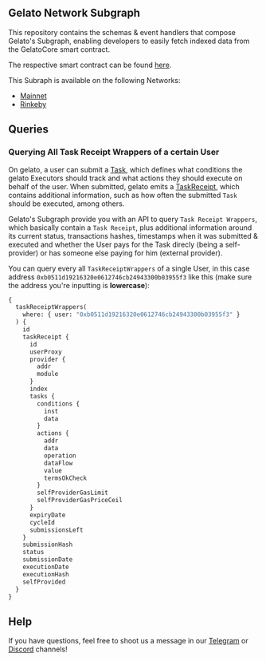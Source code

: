 ## Gelato Network Subgraph

This repository contains the schemas & event handlers that compose Gelato's Subgraph, enabling developers to easily fetch indexed data from the GelatoCore smart contract.

The respective smart contract can be found [here](https://github.com/gelatodigital/gelato-network/blob/master/contracts/gelato_core/GelatoCore.sol).

This Subraph is available on the following Networks:

- [Mainnet](https://thegraph.com/explorer/subgraph/gelatodigital/gelato-network)
- [Rinkeby](https://thegraph.com/explorer/subgraph/gelatodigital/gelato-network-rinkeby)

## Queries

### Querying All Task Receipt Wrappers of a certain User

On gelato, a user can submit a [Task](https://github.com/gelatodigital/gelato-network/blob/257f534cf0de7652928d082b09fd32d4db12c969/contracts/gelato_core/interfaces/IGelatoCore.sol#L31-L36), which defines what conditions the gelato Executors should track and what actions they should execute on behalf of the user. When submitted, gelato emits a [TaskReceipt](https://github.com/gelatodigital/gelato-network/blob/257f534cf0de7652928d082b09fd32d4db12c969/contracts/gelato_core/interfaces/IGelatoCore.sol#L38-L47), which contains additional information, such as how often the submitted `Task` should be executed, among others.

Gelato's Subgraph provide you with an API to query `Task Receipt Wrappers`, which basically contain a `Task Receipt`, plus additional information around its current status, transactions hashes, timestamps when it was submitted & executed and whether the User pays for the Task direcly (being a self-provider) or has someone else paying for him (external provider).

You can query every all `TaskReceiptWrappers` of a single User, in this case address `0xb0511d19216320e0612746cb24943300b03955f3` like this (make sure the address you're inputting is **lowercase**):

```graphql
{
  taskReceiptWrappers(
    where: { user: "0xb0511d19216320e0612746cb24943300b03955f3" }
  ) {
    id
    taskReceipt {
      id
      userProxy
      provider {
        addr
        module
      }
      index
      tasks {
        conditions {
          inst
          data
        }
        actions {
          addr
          data
          operation
          dataFlow
          value
          termsOkCheck
        }
        selfProviderGasLimit
        selfProviderGasPriceCeil
      }
      expiryDate
      cycleId
      submissionsLeft
    }
    submissionHash
    status
    submissionDate
    executionDate
    executionHash
    selfProvided
  }
}
```

## Help

If you have questions, feel free to shoot us a message in our [Telegram](https://t.me/joinchat/HbZmeE1JoKF92g_idVz6nA) or [Discord](https://discord.gg/Avmrfg7) channels!
